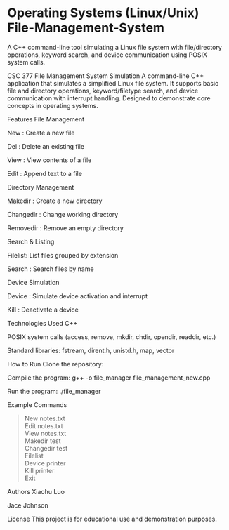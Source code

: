 # Operating Systems (Linux/Unix) File-Management-System
A C++ command-line tool simulating a Linux file system with file/directory operations, keyword search, and device communication using POSIX system calls.

CSC 377 File Management System Simulation
A command-line C++ application that simulates a simplified Linux file system. It supports basic file and directory operations, keyword/filetype search, and device communication with interrupt handling. Designed to demonstrate core concepts in operating systems.

Features
File Management

New <filename>: Create a new file

Del <filename>: Delete an existing file

View <filename>: View contents of a file

Edit <filename>: Append text to a file

Directory Management

Makedir <dirname>: Create a new directory

Changedir <dirname>: Change working directory

Removedir <dirname>: Remove an empty directory

Search & Listing

Filelist: List files grouped by extension

Search <keyword>: Search files by name

Device Simulation

Device <name>: Simulate device activation and interrupt

Kill <name>: Deactivate a device

Technologies Used
C++

POSIX system calls (access, remove, mkdir, chdir, opendir, readdir, etc.)

Standard libraries: fstream, dirent.h, unistd.h, map, vector

How to Run
Clone the repository:


Compile the program:
g++ -o file_manager file_management_new.cpp

Run the program:
./file_manager

Example Commands
> New notes.txt  
> Edit notes.txt  
> View notes.txt  
> Makedir test  
> Changedir test  
> Filelist  
> Device printer  
> Kill printer  
> Exit

Authors
Xiaohu Luo

Jace Johnson

License
This project is for educational use and demonstration purposes.
